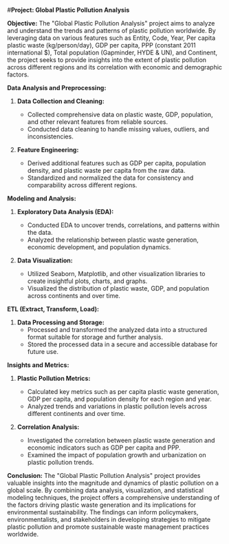 #**Project: Global Plastic Pollution Analysis**

**Objective:**
The "Global Plastic Pollution Analysis" project aims to analyze and understand the trends and patterns of plastic pollution worldwide. By leveraging data on various features such as Entity, Code, Year, Per capita plastic waste (kg/person/day), GDP per capita, PPP (constant 2011 international $), Total population (Gapminder, HYDE & UN), and Continent, the project seeks to provide insights into the extent of plastic pollution across different regions and its correlation with economic and demographic factors.

**Data Analysis and Preprocessing:**
1. **Data Collection and Cleaning:**
   - Collected comprehensive data on plastic waste, GDP, population, and other relevant features from reliable sources.
   - Conducted data cleaning to handle missing values, outliers, and inconsistencies.

2. **Feature Engineering:**
   - Derived additional features such as GDP per capita, population density, and plastic waste per capita from the raw data.
   - Standardized and normalized the data for consistency and comparability across different regions.

**Modeling and Analysis:**
1. **Exploratory Data Analysis (EDA):**
   - Conducted EDA to uncover trends, correlations, and patterns within the data.
   - Analyzed the relationship between plastic waste generation, economic development, and population dynamics.

2. **Data Visualization:**
   - Utilized Seaborn, Matplotlib, and other visualization libraries to create insightful plots, charts, and graphs.
   - Visualized the distribution of plastic waste, GDP, and population across continents and over time.

**ETL (Extract, Transform, Load):**
1. **Data Processing and Storage:**
   - Processed and transformed the analyzed data into a structured format suitable for storage and further analysis.
   - Stored the processed data in a secure and accessible database for future use.

**Insights and Metrics:**
1. **Plastic Pollution Metrics:**
   - Calculated key metrics such as per capita plastic waste generation, GDP per capita, and population density for each region and year.
   - Analyzed trends and variations in plastic pollution levels across different continents and over time.

2. **Correlation Analysis:**
   - Investigated the correlation between plastic waste generation and economic indicators such as GDP per capita and PPP.
   - Examined the impact of population growth and urbanization on plastic pollution trends.

**Conclusion:**
The "Global Plastic Pollution Analysis" project provides valuable insights into the magnitude and dynamics of plastic pollution on a global scale. By combining data analysis, visualization, and statistical modeling techniques, the project offers a comprehensive understanding of the factors driving plastic waste generation and its implications for environmental sustainability. The findings can inform policymakers, environmentalists, and stakeholders in developing strategies to mitigate plastic pollution and promote sustainable waste management practices worldwide.
